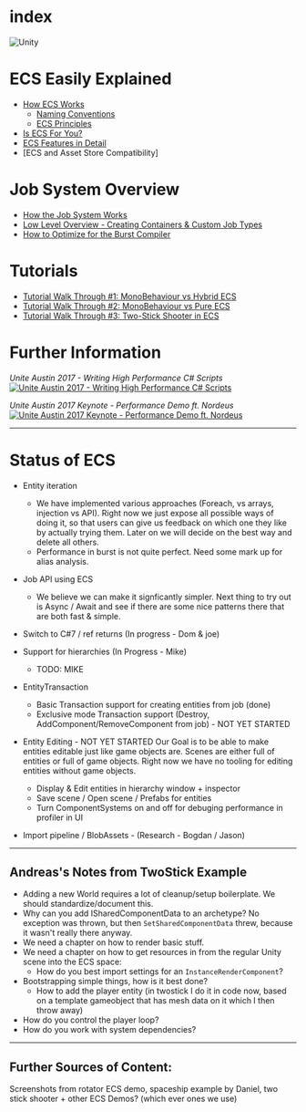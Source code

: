 # index

![Unity](https://unity3d.com/files/images/ogimg.jpg?1)
# ECS Easily Explained

* [How ECS Works](content/getting_started.md)
    * [Naming Conventions](content/ecs_concepts.md)
    * [ECS Principles](content/ecs_principles_and_vision.md)
* [Is ECS For You?](content/is_ecs_for_you.md)
* [ECS Features in Detail](content/ecs_in_detail.md)
* [ECS and Asset Store Compatibility]

# Job System Overview

* [How the Job System Works](content/job_system.md)
* [Low Level Overview - Creating Containers & Custom Job Types](content/custom_job_types.md)
* [How to Optimize for the Burst Compiler](content/burst_optimization.md)

# Tutorials

* [Tutorial Walk Through #1: MonoBehaviour vs Hybrid ECS](content/tutorial_1.md)
* [Tutorial Walk Through #2: MonoBehaviour vs Pure ECS](content/tutorial_2.md)
* [Tutorial Walk Through #3: Two-Stick Shooter in ECS](content/tutorial_3.md)

# Further Information

*Unite Austin 2017 - Writing High Performance C# Scripts*
[![Unite Austin 2017 - Writing High Performance C# Scripts](http://img.youtube.com/vi/tGmnZdY5Y-E/0.jpg)](http://www.youtube.com/watch?v=tGmnZdY5Y-E)

*Unite Austin 2017 Keynote - Performance Demo ft. Nordeus*
[![Unite Austin 2017 Keynote - Performance Demo ft. Nordeus](http://img.youtube.com/vi/0969LalB7vw/0.jpg)](http://www.youtube.com/watch?v=0969LalB7vw)

---

# Status of ECS

* Entity iteration
    * We have implemented various approaches (Foreach, vs arrays, injection vs API). Right now we just expose all possible ways of doing it, so that users can give us feedback on which one they like by actually trying them. Later on we will decide on the best way and delete all others.
    * Performance in burst is not quite perfect. Need some mark up for alias analysis.

* Job API using ECS
    * We believe we can make it signficantly simpler. Next thing to try out is Async / Await and see if there are some nice patterns there that are both fast & simple.

* Switch to C#7 / ref returns (In progress - Dom & joe)

* Support for hierarchies (In Progress - Mike)
    * TODO: MIKE

* EntityTransaction
    * Basic Transaction support for creating entities from job (done)
    * Exclusive mode Transaction support (Destroy, AddComponent/RemoveComponent from job) - NOT YET STARTED
* Entity Editing - NOT YET STARTED
Our Goal is to be able to make entities editable just like game objects are. Scenes are either full of entities or full of game objects. Right now we have no tooling for  editing entities without game objects.
    * Display & Edit entities in hierarchy window + inspector
    * Save scene / Open scene / Prefabs for entities
    * Turn ComponentSystems on and off for debuging performance in profiler in UI

* Import pipeline / BlobAssets - (Research - Bogdan / Jason)


---

## Andreas's Notes from TwoStick Example

- Adding a new World requires a lot of cleanup/setup boilerplate. We should standardize/document this.
- Why can you add ISharedComponentData to an archetype? No exception was thrown, but then `SetSharedComponentData` threw, because it wasn't really there anyway.
- We need a chapter on how to render basic stuff.
- We need a chapter on how to get resources in from the regular Unity scene into the ECS space:
  - How do you best import settings for an `InstanceRenderComponent`?
- Bootstrapping simple things, how is it best done?
  - How to add the player entity (in twostick I do it in code now, based on a template gameobject that has mesh data on it which I then throw away)
- How do you control the player loop?
- How do you work with system dependencies?

---

## Further Sources of Content:

Screenshots from rotator ECS demo, spaceship example by Daniel, two stick shooter + other ECS Demos? (which ever ones we use)
